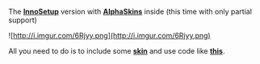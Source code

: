 The **[InnoSetup](http://www.jrsoftware.org/isinfo.php)** version with **[AlphaSkins](http://www.alphaskins.com/)** inside (this time with only partial support)

![http://i.imgur.com/6Rjyy.png](http://i.imgur.com/6Rjyy.png)

All you need to do is to include some **[skin](https://code.google.com/p/inno-setup-skins/source/browse/#svn%2Ftrunk%2FExamples%2FSkins)** and use code like **[this](https://code.google.com/p/inno-setup-skins/source/browse/trunk/Examples/InnoSkin.iss)**.